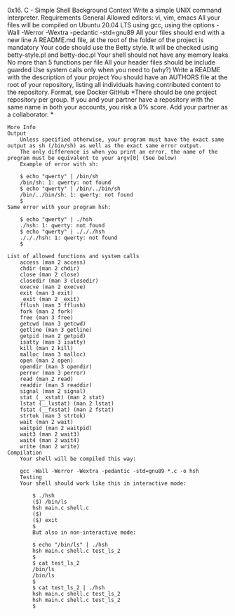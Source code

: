 0x16. C - Simple Shell
   Background Context 
        Write a simple UNIX command interpreter.
   Requirements
        General
        Allowed editors: vi, vim, emacs
        All your files will be compiled on Ubuntu 20.04 LTS using gcc, using the options -Wall -Werror -Wextra -pedantic -std=gnu89
        All your files should end with a new line
        A README.md file, at the root of the folder of the project is mandatory
        Your code should use the Betty style. It will be checked using betty-style.pl and betty-doc.pl
        Your shell should not have any memory leaks
        No more than 5 functions per file
        All your header files should be include guarded
        Use system calls only when you need to (why?)
        Write a README with the description of your project
        You should have an AUTHORS file at the root of your repository, listing all individuals having contributed content to the repository. Format, see Docker
    GitHub
        *There should be one project repository per group. If you and your partner have a repository with the same name in both your accounts, you risk a 0% score. Add your partner as a collaborator. *

    More Info
    Output
        Unless specified otherwise, your program must have the exact same output as sh (/bin/sh) as well as the exact same error output.
        The only difference is when you print an error, the name of the program must be equivalent to your argv[0] (See below)
        Example of error with sh:

        $ echo "qwerty" | /bin/sh
        /bin/sh: 1: qwerty: not found
        $ echo "qwerty" | /bin/../bin/sh
        /bin/../bin/sh: 1: qwerty: not found
        $
    Same error with your program hsh:

        $ echo "qwerty" | ./hsh
        ./hsh: 1: qwerty: not found
        $ echo "qwerty" | ./././hsh
        ./././hsh: 1: qwerty: not found
        $

    List of allowed functions and system calls
        access (man 2 access)
        chdir (man 2 chdir)
        close (man 2 close)
        closedir (man 3 closedir)
        execve (man 2 execve)
        exit (man 3 exit)
        _exit (man 2 _exit)
        fflush (man 3 fflush)
        fork (man 2 fork)
        free (man 3 free)
        getcwd (man 3 getcwd)
        getline (man 3 getline)
        getpid (man 2 getpid)
        isatty (man 3 isatty)
        kill (man 2 kill)
        malloc (man 3 malloc)
        open (man 2 open)
        opendir (man 3 opendir)
        perror (man 3 perror)
        read (man 2 read)
        readdir (man 3 readdir)
        signal (man 2 signal)
        stat (__xstat) (man 2 stat)
        lstat (__lxstat) (man 2 lstat)
        fstat (__fxstat) (man 2 fstat)
        strtok (man 3 strtok)
        wait (man 2 wait)
        waitpid (man 2 waitpid)
        wait3 (man 2 wait3)
        wait4 (man 2 wait4)
        write (man 2 write)
    Compilation
        Your shell will be compiled this way:

        gcc -Wall -Werror -Wextra -pedantic -std=gnu89 *.c -o hsh
        Testing
        Your shell should work like this in interactive mode:

            $ ./hsh
            ($) /bin/ls
            hsh main.c shell.c
            ($)
            ($) exit
            $
            But also in non-interactive mode:

            $ echo "/bin/ls" | ./hsh
            hsh main.c shell.c test_ls_2
            $
            $ cat test_ls_2
            /bin/ls
            /bin/ls
            $
            $ cat test_ls_2 | ./hsh
            hsh main.c shell.c test_ls_2
            hsh main.c shell.c test_ls_2
            $
